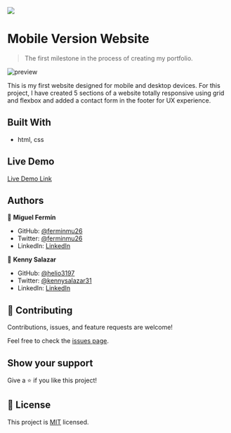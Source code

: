 ![](https://img.shields.io/badge/Microverse-blueviolet)

# Mobile Version Website

> The first milestone in the process of creating my portfolio.


![preview](./icons/Animation.gif)

This is my first website designed for mobile and desktop devices. For this project, I have created 5 sections of a website totally responsive using grid and flexbox and added a contact form in the footer for UX experience.






## Built With

- html, css


## Live Demo

[Live Demo Link](https://ferminmu26.github.io/Project-1/)

## Authors

👤 **Miguel Fermín**

- GitHub: [@ferminmu26](https://github.com/ferminmu26)
- Twitter: [@ferminmu26](https://twitter.com/ferminmu26)
- LinkedIn: [LinkedIn](https://linkedin.com/in/mejfa)

👤 **Kenny Salazar**

- GitHub: [@helio3197](https://github.com/helio3197)
- Twitter: [@kennysalazar31](https://twitter.com/kennysalazar31)
- LinkedIn: [LinkedIn](https://linkedin.com/in/kenny-salazar-1a1687110)

## 🤝 Contributing

Contributions, issues, and feature requests are welcome!

Feel free to check the [issues page](../../issues/).

## Show your support

Give a ⭐️ if you like this project!

## 📝 License

This project is [MIT](./MIT.md) licensed.
